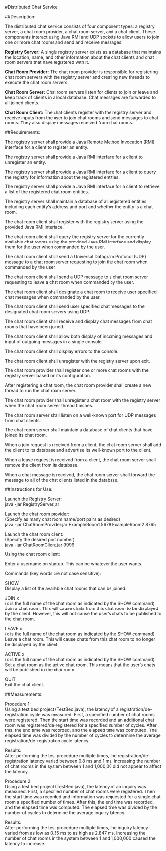 #Distributed Chat Service

##Description:

The distributed chat service consists of four component types: a registry server, a chat room provider, a chat room server, and a chat client. These components interact using Java RMI and UDP sockets to allow users to join one or more chat rooms and send and receive messages.

**Registry Server:**  A single registry server exists as a database that maintains the location, name, and other information about the chat clients and chat room servers that have registered with it.

**Chat Room Provider:** The chat room provider is responsible for registering chat room servers with the registry server and creating new threads to execute the chat room servers.

**Chat Room Server:** Chat room servers listen for clients to join or leave and keep track of clients in a local database. Chat messages are forwarded to all joined clients.

**Chat Room Client:** The chat clients register with the registry server and receive inputs from the user to join chat rooms and send messages to chat rooms. They also display messages received from chat rooms.



##Requirements:

The registry server shall provide a Java Remote Method Invocation (RMI) interface for a client to register an entity.

The registry server shall provide a Java RMI interface for a client to unregister an entity.

The registry server shall provide a Java RMI interface for a client to query the registry for information about the registered entities.

The registry server shall provide a Java RMI interface for a client to retrieve a list of the registered chat room entities.

The registry server shall maintain a database of all registered entities including each entity’s address and port and whether the entity is a chat room.

The chat room client shall register with the registry server using the provided Java RMI interface.

The chat room client shall query the registry server for the currently available chat rooms using the provided Java RMI interface and display them for the user when commanded by the user.

The chat room client shall send a Universal Datagram Protocol (UDP) message to a chat room server requesting to join the chat room when commanded by the user.

The chat room client shall send a UDP message to a chat room server requesting to leave a chat room when commanded by the user.

The chat room client shall designate a chat room to receive user specified chat messages when commanded by the user.

The chat room client shall send user specified chat messages to the designated chat room servers using UDP.

The chat room client shall receive and display chat messages from chat rooms that have been joined.

The chat room client shall allow both display of incoming messages and input of outgoing messages in a single console.

The chat room client shall display errors to the console.

The chat room client shall unregister with the registry server upon exit.

The chat room provider shall register one or more chat rooms with the registry server based on its configuration.

After registering a chat room, the chat room provider shall create a new thread to run the chat room server.

The chat room provider shall unregister a chat room with the registry server when the chat room server thread finishes.

The chat room server shall listen on a well-known port for UDP messages from chat clients.

The chat room server shall maintain a database of chat clients that have joined its chat room.

When a join request is received from a client, the chat room server shall add the client to its database and advertise its well-known port to the client.

When a leave request is received from a client, the chat room server shall remove the client from its database.

When a chat message is received, the chat room server shall forward the message to all of the chat clients listed in the database.

##Instructions for Use:

Launch the Registry Server:  
java -jar RegistryServer.jar

Launch the chat room provider:  
(Specify as many chat room name/port pairs as desired)  
java -jar ChatRoomProvider.jar ExampleRoom1 5678 ExampleRoom2 8765  

Launch the chat room client:  
(Specify the desired port number)  
java -jar ChatRoomClient.jar 9999  

Using the chat room client:

Enter a username on startup. This can be whatever the user wants.

Commands (key words are not case sensitive):

SHOW  
Display a list of the available chat rooms that can be joined.

JOIN x  
(x is the full name of the chat room as indicated by the SHOW command)  
Join a chat room. This will cause chats from this chat room to be displayed by the client. However, this will not cause the user’s chats to be published to the chat room.

LEAVE x  
(x is the full name of the chat room as indicated by the SHOW command)  
Leave a chat room. This will cause chats from this chat room to no longer be displayed by the client.

ACTIVE x  
(x is the full name of the chat room as indicated by the SHOW command)  
Set a chat room as the active chat room. This means that the user’s chats will be published to the chat room.

QUIT  
Exit the chat client.



##Measurements:

Procedure 1:  
Using a test bed project (TestBed.java), the latency of a registration/de-registration cycle was measured. First, a specified number of chat rooms were registered. Then the start time was recorded and an additional chat room was registered/de-registered for a specified number of cycles. After this, the end time was recorded, and the elapsed time was computed. The elapsed time was divided by the number of cycles to determine the average registration/de-registration cycle latency.

Results:  
After performing the test procedure multiple times, the registration/de-registration latency varied between 0.8 ms and 1 ms. Increasing the number of chat rooms in the system between 1 and 1,000,00 did not appear to affect the latency.

Procedure 2:  
Using a test bed project (TestBed.java), the latency of an inquiry was measured. First, a specified number of chat rooms were registered. Then the start time was recorded and information was requested for a single chat room a specified number of times. After this, the end time was recorded, and the elapsed time was computed. The elapsed time was divided by the number of cycles to determine the average inquiry latency.

Results:  
After performing the test procedure multiple times, the inquiry latency varied from as low as 0.35 ms to as high as 2.847 ms. Increasing the number of chat rooms in the system between 1 and 1,000,000 caused the latency to increase.
